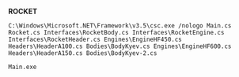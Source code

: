 **ROCKET**

``` C:\Windows\Microsoft.NET\Framework\v3.5\csc.exe /nologo Main.cs Rocket.cs Interfaces\RocketBody.cs Interfaces\RocketEngine.cs Interfaces\RocketHeader.cs Engines\EngineHF450.cs Headers\HeaderA100.cs Bodies\BodyKyev.cs Engines\EngineHF600.cs Headers\HeaderA150.cs Bodies\BodyKyev-2.cs ```

``` Main.exe ```